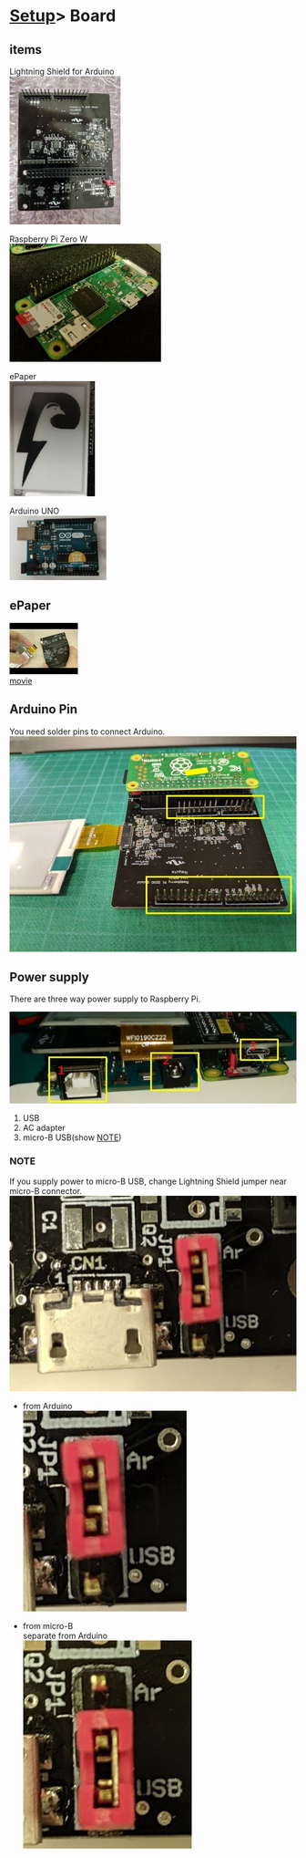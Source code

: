# [Setup](../README.md)> Board

## items

Lightning Shield for Arduino  
![lnshield](images/lnshield.jpg)

Raspberry Pi Zero W  
![pin side](images/raspi_pin.jpg)

ePaper  
![epaper](images/epaper.jpg)

Arduino UNO  
![arduino](images/arduino.jpg)

## ePaper

![image](images/youtube_epaper.jpg)  
[movie](https://youtu.be/c-4CIAWcO2I)

## Arduino Pin

You need solder pins to connect Arduino.  
![solder](images/arduino_solder.jpg)

## Power supply

There are three way power supply to Raspberry Pi.

![power1](images/power_supply1.jpg)

1. USB
2. AC adapter
3. micro-B USB(show [NOTE](#note))

### NOTE

If you supply power to micro-B USB, change Lightning Shield jumper near micro-B connector.  
![power2](images/power_supply2.jpg)

* from Arduino  
  ![ar](images/supply_ar.jpg)

* from micro-B  
  separate from Arduino  
  ![usb](images/supply_usb.jpg)
  
